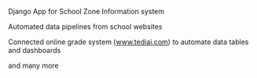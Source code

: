 Django App for School Zone Information system

Automated data pipelines from school websites

Connected online grade system (www.tediai.com) to automate data tables and dashboards

and many more


